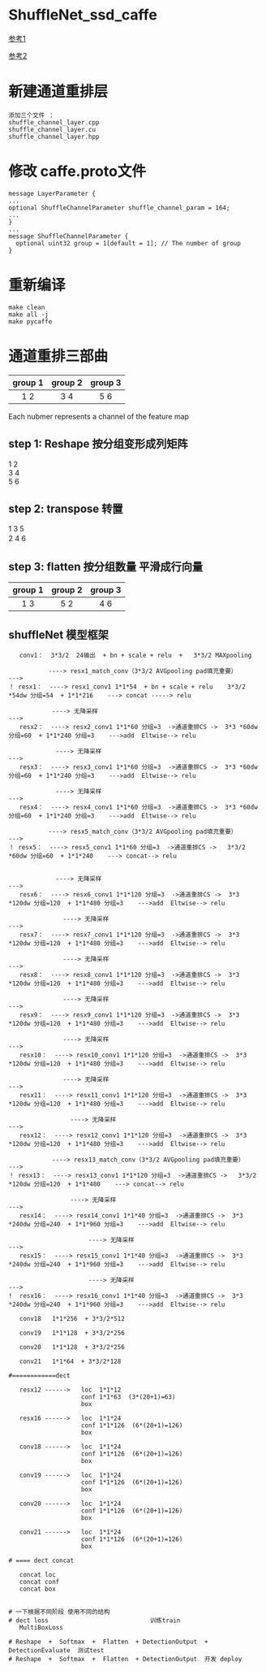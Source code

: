 # ShuffleNet_ssd_caffe
[参考1](https://github.com/FreeApe/VGG-or-MobileNet-SSD/tree/master/examples/shufflenet_ssd_head_shoulder)

[参考2](https://github.com/linchaozhang/shufflenet-ssd)

# 新建通道重排层
    添加三个文件 ：
    shuffle_channel_layer.cpp
    shuffle_channel_layer.cu
    shuffle_channel_layer.hpp
# 修改 caffe.proto文件
    message LayerParameter {
    ...
    optional ShuffleChannelParameter shuffle_channel_param = 164;
    ...
    }
    ...
    message ShuffleChannelParameter {
      optional uint32 group = 1[default = 1]; // The number of group
    }
# 重新编译
    make clean
    make all -j
    make pycaffe
# 通道重排三部曲 

| group 1  | group 2  |  group 3  |  
| :------: | :------: | :-------: |  
| 1     2  | 3     4  |  5     6  |   

Each nubmer represents a channel of the feature map  
    
## step 1: Reshape  按分组变形成列矩阵
1  2  
3  4   
5  6 
## step 2: transpose  转置
1 3 5  
2 4 6　　
## step 3: flatten    按分组数量 平滑成行向量

| group 1  | group 2  |  group 3  |  
| :-----:  | :------: | :-------: |  
| 1     3  | 5     2  |  4     6  |  


## shuffleNet 模型框架

       conv1：  3*3/2  24输出  + bn + scale + relu  +   3*3/2 MAXpooling

               ----> resx1_match_conv（3*3/2 AVGpooling pad填充重要）                               --->
    ！ resx1：  ----> resx1_conv1 1*1*54  + bn + scale + relu    3*3/2 *54dw 分组=54  + 1*1*216    ---> concat -----> relu

                ----> 无降采样                                                                          --->
       resx2：  ----> resx2_conv1 1*1*60 分组=3  ->通道重排CS ->  3*3 *60dw 分组=60  + 1*1*240 分组=3    --->add  Eltwise--> relu

                 ----> 无降采样                                                                          --->
       resx3：  ----> resx3_conv1 1*1*60 分组=3  ->通道重排CS ->  3*3 *60dw 分组=60  + 1*1*240 分组=3    --->add  Eltwise--> relu

                 ----> 无降采样                                                                          --->
       resx4：  ----> resx4_conv1 1*1*60 分组=3  ->通道重排CS ->  3*3 *60dw 分组=60  + 1*1*240 分组=3    --->add  Eltwise--> relu

               ----> resx5_match_conv（3*3/2 AVGpooling pad填充重要）                               --->
    ！ resx5：  ----> resx5_conv1 1*1*60 分组=3  ->通道重排CS ->   3*3/2 *60dw 分组=60  + 1*1*240    ---> concat--> relu


                 ----> 无降采样                                                                            --->
       resx6：  ----> resx6_conv1 1*1*120 分组=3  ->通道重排CS ->  3*3 *120dw 分组=120  + 1*1*480 分组=3    --->add  Eltwise--> relu

                   ----> 无降采样                                                                            --->
       resx7：  ----> resx7_conv1 1*1*120 分组=3  ->通道重排CS ->  3*3 *120dw 分组=120  + 1*1*480 分组=3    --->add  Eltwise--> relu   

                   ----> 无降采样                                                                            --->
       resx8：  ----> resx8_conv1 1*1*120 分组=3  ->通道重排CS ->  3*3 *120dw 分组=120  + 1*1*480 分组=3    --->add  Eltwise--> relu    

                   ----> 无降采样                                                                            --->
       resx9：  ----> resx9_conv1 1*1*120 分组=3  ->通道重排CS ->  3*3 *120dw 分组=120  + 1*1*480 分组=3    --->add  Eltwise--> relu    

                   ----> 无降采样                                                                            --->
       resx10：  ----> resx10_conv1 1*1*120 分组=3  ->通道重排CS ->  3*3 *120dw 分组=120  + 1*1*480 分组=3    --->add  Eltwise--> relu 

                   ----> 无降采样                                                                            --->
       resx11：  ----> resx11_conv1 1*1*120 分组=3  ->通道重排CS ->  3*3 *120dw 分组=120  + 1*1*480 分组=3    --->add  Eltwise--> relu 

                     ----> 无降采样                                                                         --->
       resx12：  ----> resx12_conv1 1*1*120 分组=3  ->通道重排CS ->  3*3 *120dw 分组=120  + 1*1*480 分组=3    --->add  Eltwise--> relu 

                ----> resx13_match_conv（3*3/2 AVGpooling pad填充重要）                                  --->
    ！ resx13：  ----> resx13_conv1 1*1*120 分组=3  ->通道重排CS ->   3*3/2 *120dw 分组=120  + 1*1*480    ---> concat--> relu

                     ----> 无降采样                                                                        --->
       resx14：  ----> resx14_conv1 1*1*40 分组=3  ->通道重排CS ->  3*3 *240dw 分组=240  + 1*1*960 分组=3    --->add  Eltwise--> relu 

                          ----> 无降采样                                                                  --->
       resx15：  ----> resx15_conv1 1*1*40 分组=3  ->通道重排CS ->  3*3 *240dw 分组=240  + 1*1*960 分组=3    --->add  Eltwise--> relu 

                          ----> 无降采样                                                                   --->
    !  resx16：  ----> resx16_conv1 1*1*40 分组=3  ->通道重排CS ->  3*3 *240dw 分组=240  + 1*1*960 分组=3    --->add  Eltwise--> relu 

       conv18   1*1*256  + 3*3/2*512

       conv19   1*1*128  + 3*3/2*256  

       conv20   1*1*128  + 3*3/2*256  

       conv21   1*1*64  + 3*3/2*128 

    #============dect 

       resx12 ------>   loc  1*1*12
                        conf 1*1*63  (3*(20+1)=63)
                        box

       resx16 ------>   loc  1*1*24
                        conf 1*1*126  (6*(20+1)=126)
                        box

       conv18 ------>   loc  1*1*24
                        conf 1*1*126  (6*(20+1)=126)
                        box       

       conv19 ------>   loc  1*1*24
                        conf 1*1*126  (6*(20+1)=126)
                        box  

       conv20 ------>   loc  1*1*24
                        conf 1*1*126  (6*(20+1)=126)
                        box  

       conv21 ------>   loc  1*1*24
                        conf 1*1*126  (6*(20+1)=126)
                        box       

    # ==== dect concat 

       concat loc
       concat conf
       concat box


    # 一下根据不同阶段 使用不同的结构
    # dect loss                            训练train
       MultiBoxLoss

    # Reshape  +  Softmax  +  Flatten  + DetectionOutput  + DetectionEvaluate  测试test
    # Reshape  +  Softmax  +  Flatten  + DetectionOutput  开发 deploy


